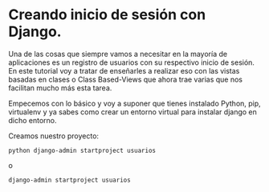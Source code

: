 # Creando inicio de sesión con Django.

Una de las cosas que siempre vamos a necesitar en la mayoría de aplicaciones es un registro de usuarios con su respectivo inicio de sesión. En este tutorial voy a tratar de enseñarles a realizar eso con las vistas basadas en clases o Class Based-Views que ahora trae varias que nos facilitan mucho más esta tarea.

Empecemos con lo básico y voy a suponer que tienes instalado Python, pip, virtualenv y ya sabes como crear un entorno virtual para instalar django en dicho entorno.

Creamos nuestro proyecto:

`python django-admin startproject usuarios`

o 

`django-admin startproject usuarios`

